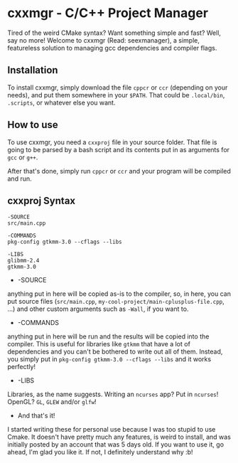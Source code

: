 # cxxmgr - C/C++ Project Manager

Tired of the weird CMake syntax? Want something simple and fast? Well, say no more!
Welcome to cxxmgr (Read: seexmanager), a simple, featureless solution to managing
gcc dependencies and compiler flags.

## Installation

To install cxxmgr, simply download the file `cppcr` or `ccr` (depending on your needs),
    and put them somewhere in your `$PATH`. That could be `.local/bin`, `.scripts`,
    or whatever else you want.

## How to use

To use cxxmgr, you need a `cxxproj` file in your source folder. That file is going
to be parsed by a bash script and its contents put in as arguments for `gcc` or `g++`.

After that's done, simply run `cppcr` or `ccr` and your program will be compiled
and run.

## cxxproj Syntax

```
-SOURCE
src/main.cpp

-COMMANDS
pkg-config gtkmm-3.0 --cflags --libs

-LIBS
glibmm-2.4
gtkmm-3.0
```

- -SOURCE

anything put in here will be copied as-is to the compiler, so, in here, you can put
source files (`src/main.cpp`, `my-cool-project/main-cplusplus-file.cpp`, ...) and
other custom arguments such as `-Wall`, if you want to.

- -COMMANDS

anything put in here will be run and the results will be copied into the compiler.
This is useful for libraries like `gtkmm` that have a lot of dependencies and you
can't be bothered to write out all of them. Instead, you simply put in
`pkg-config gtkmm-3.0 --cflags --libs` and it works perfectly!

- -LIBS

Libraries, as the name suggests. Writing an `ncurses` app? Put in `ncurses`!
OpenGL? `GL`, `GLEW` and/or `glfw`!

- And that's it!

I started writing these for personal use because I was too stupid to use Cmake. It
doesn't have pretty much any features, is weird to install, and was initially
posted by an account that was 5 days old. If you want to use it, go ahead, I'm glad
you like it. If not, I definitely understand why :b!
